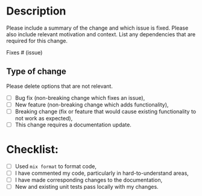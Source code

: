 # Description

Please include a summary of the change and which issue is fixed. Please also include relevant motivation and context. List any dependencies that are required for this change.

Fixes # (issue)

## Type of change

Please delete options that are not relevant.

- [ ] Bug fix (non-breaking change which fixes an issue),
- [ ] New feature (non-breaking change which adds functionality),
- [ ] Breaking change (fix or feature that would cause existing functionality to not work as expected),
- [ ] This change requires a documentation update.

# Checklist:

- [ ] Used `mix format` to format code,
- [ ] I have commented my code, particularly in hard-to-understand areas,
- [ ] I have made corresponding changes to the documentation,
- [ ] New and existing unit tests pass locally with my changes.
